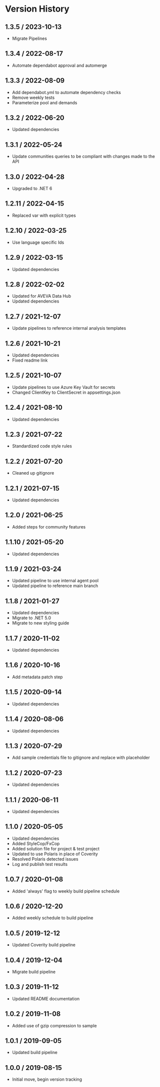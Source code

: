 # Version History

## 1.3.5 / 2023-10-13

- Migrate Pipelines

## 1.3.4 / 2022-08-17

- Automate dependabot approval and automerge

## 1.3.3 / 2022-08-09

- Add dependabot.yml to automate dependency checks
- Remove weekly tests
- Parameterize pool and demands

## 1.3.2 / 2022-06-20

- Updated dependencies

## 1.3.1 / 2022-05-24

- Update communities queries to be compliant with changes made to the API

## 1.3.0 / 2022-04-28

- Upgraded to .NET 6

## 1.2.11 / 2022-04-15

- Replaced var with explicit types

## 1.2.10 / 2022-03-25

- Use language specific Ids

## 1.2.9 / 2022-03-15

- Updated dependencies

## 1.2.8 / 2022-02-02

- Updated for AVEVA Data Hub
- Updated dependencies

## 1.2.7 / 2021-12-07

- Update pipelines to reference internal analysis templates

## 1.2.6 / 2021-10-21

- Updated dependencies
- Fixed readme link

## 1.2.5 / 2021-10-07

- Update pipelines to use Azure Key Vault for secrets
- Changed ClientKey to ClientSecret in appsettings.json

## 1.2.4 / 2021-08-10

- Updated dependencies

## 1.2.3 / 2021-07-22

- Standardized code style rules

## 1.2.2 / 2021-07-20

- Cleaned up gitignore

## 1.2.1 / 2021-07-15

- Updated dependencies

## 1.2.0 / 2021-06-25

- Added steps for community features

## 1.1.10 / 2021-05-20

- Updated dependencies

## 1.1.9 / 2021-03-24

- Updated pipeline to use internal agent pool
- Updated pipeline to reference main branch

## 1.1.8 / 2021-01-27

- Updated dependencies
- Migrate to .NET 5.0
- Migrate to new styling guide

## 1.1.7 / 2020-11-02

- Updated dependencies

## 1.1.6 / 2020-10-16

- Add metadata patch step

## 1.1.5 / 2020-09-14

- Updated dependencies

## 1.1.4 / 2020-08-06

- Updated dependencies

## 1.1.3 / 2020-07-29

- Add sample credentials file to gitignore and replace with placeholder

## 1.1.2 / 2020-07-23

- Updated dependencies

## 1.1.1 / 2020-06-11

- Updated dependencies

## 1.1.0 / 2020-05-05

- Updated dependencies
- Added StyleCop/FxCop
- Added solution file for project & test project
- Updated to use Polaris in place of Coverity
- Resolved Polaris detected issues
- Log and publish test results

## 1.0.7 / 2020-01-08

- Added 'always' flag to weekly build pipeline schedule

## 1.0.6 / 2020-12-20

- Added weekly schedule to build pipeline

## 1.0.5 / 2019-12-12

- Updated Coverity build pipeline

## 1.0.4 / 2019-12-04

- Migrate build pipeline

## 1.0.3 / 2019-11-12

- Updated README documentation

## 1.0.2 / 2019-11-08

- Added use of gzip compression to sample

## 1.0.1 / 2019-09-05

- Updated build pipeline

## 1.0.0 / 2019-08-15

- Initial move, begin version tracking
